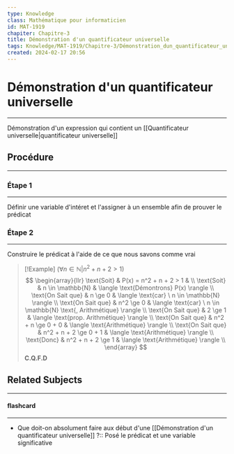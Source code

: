 ```yaml
---
type: Knowledge
class: Mathématique pour informaticien
id: MAT-1919
chapiter: Chapitre-3
title: Démonstration d'un quantificateur universelle 
tags: Knowledge/MAT-1919/Chapitre-3/Démonstration_dun_quantificateur_universelle 
created: 2024-02-17 20:56
---
```

# Démonstration d'un quantificateur universelle 
----
Démonstration d'un expression qui contient un [[Quantificateur universelle|quantificateur universelle]]
## Procédure
----
### Étape 1
----
Définir une variable d'intéret et l'assigner à un ensemble afin de prouver le prédicat

### Étape 2
----
Construire le prédicat à l'aide de ce que nous savons comme vrai

> [!Example]
> $(\forall n \in \mathbb{N} | n^2 + n + 2 > 1)$
> $$
> \begin{array}{llr}
> 	\text{Soit} & P(x) = n^2 + n + 2 > 1 & \\
> 	\text{Soit} & n \in \mathbb{N} & \langle \text{Démontrons} P(x) \rangle \\
> 	\text{On Sait que} & n \ge 0 & \langle \text{car} \ n \in \mathbb{N} \rangle \\
> 	\text{On Sait que} & n^2 \ge 0 & \langle \text{car} \ n \in \mathbb{N} \text{, Arithmétique} \rangle \\
> 	\text{On Sait que} & 2 \ge 1 & \langle \text{prop. Arithmétique} \rangle \\
> 	\text{On Sait que} & n^2 + n \ge 0 + 0 & \langle \text{Arithmétique} \rangle \\
> 	\text{On Sait que} & n^2 + n + 2 \ge 0 + 1 & \langle \text{Arithmétique} \rangle \\
> 	\text{Donc} & n^2 + n + 2 \ge 1 & \langle \text{Arithmétique} \rangle \\
> \end{array}
> $$
> **C.Q.F.D**

## Related Subjects
----
#### flashcard 
----
- Que doit-on absolument faire aux début d'une [[Démonstration d'un quantificateur universelle]] ?:: Posé le prédicat et une variable significative
<!--SR:!2024-03-06,4,270-->